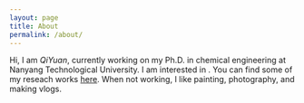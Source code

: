 ```yaml
---
layout: page
title: About
permalink: /about/
---
```


Hi, I am <em>QiYuan</em>, currently working on my Ph.D. in chemical engineering at Nanyang Technological University. I am interested in . You can find some of my reseach works <a href="https://yangxiaozhou.github.io/publication/">here</a>. When not working, I like painting, photography, and making vlogs. 

